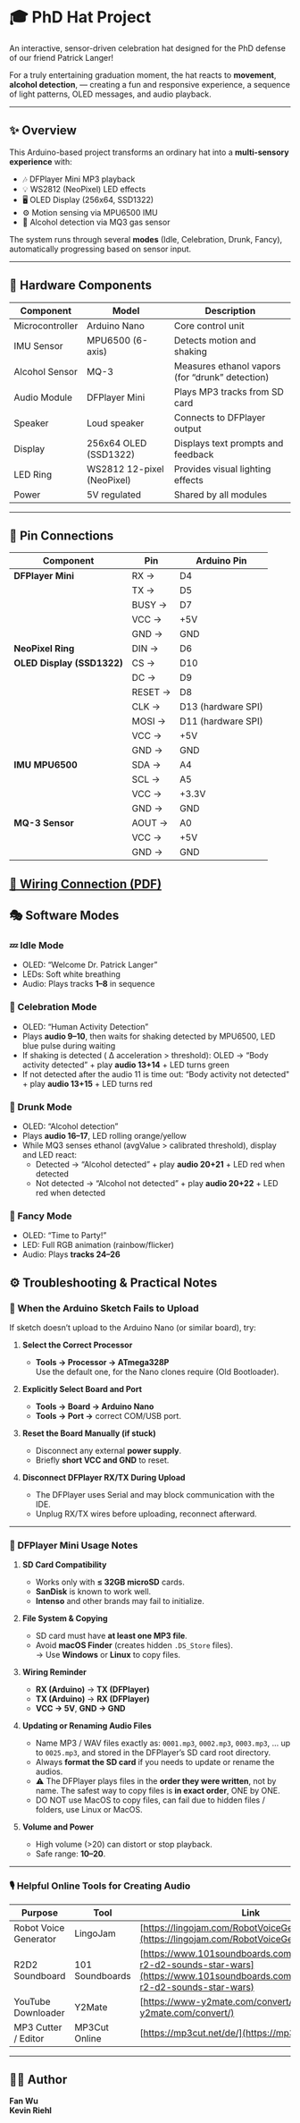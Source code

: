 # 🎓 PhD Hat Project
An interactive, sensor-driven celebration hat designed for the PhD defense of our friend Patrick Langer!

For a truly entertaining graduation moment, the hat reacts to **movement**, **alcohol detection**, — creating a fun and responsive experience, a sequence of light patterns, OLED messages, and audio playback.

---

## ✨ Overview

This Arduino-based project transforms an ordinary hat into a **multi-sensory experience** with:
- 🎶 DFPlayer Mini MP3 playback  
- 💡 WS2812 (NeoPixel) LED effects  
- 🖥️ OLED Display (256x64, SSD1322)  
- ⚙️ Motion sensing via MPU6500 IMU  
- 🍷 Alcohol detection via MQ3 gas sensor  

The system runs through several **modes** (Idle, Celebration, Drunk, Fancy), automatically progressing based on sensor input.

---

## 🧩 Hardware Components

| Component | Model | Description |
|------------|--------|-------------|
| Microcontroller | Arduino Nano | Core control unit |
| IMU Sensor | MPU6500 (6-axis) | Detects motion and shaking |
| Alcohol Sensor | MQ-3 | Measures ethanol vapors (for “drunk” detection) |
| Audio Module | DFPlayer Mini | Plays MP3 tracks from SD card |
| Speaker | Loud speaker | Connects to DFPlayer output |
| Display | 256x64 OLED (SSD1322) | Displays text prompts and feedback |
| LED Ring | WS2812 12-pixel (NeoPixel) | Provides visual lighting effects |
| Power | 5V regulated | Shared by all modules |

---

## 🔌 Pin Connections

| Component | Pin | Arduino Pin |
|------------|-----|--------------|
| **DFPlayer Mini** | RX → | D4 |
| | TX → | D5 |
| | BUSY → | D7 |
| | VCC → | +5V |
| | GND → | GND |
| **NeoPixel Ring** | DIN → | D6 |
| **OLED Display (SSD1322)** | CS → | D10 |
| | DC → | D9 |
| | RESET → | D8 |
| | CLK → | D13 (hardware SPI) |
| | MOSI → | D11 (hardware SPI) |
| | VCC → | +5V |
| | GND → | GND |
| **IMU MPU6500** | SDA → | A4 |
| | SCL → | A5 |
| | VCC → | +3.3V |
| | GND → | GND |
| **MQ-3 Sensor** | AOUT → | A0 |
| | VCC → | +5V |
| | GND → | GND |

[📄 Wiring Connection (PDF)](Wiring.pdf)
---

## 🎭 Software Modes

### 💤 Idle Mode
- OLED: “Welcome Dr. Patrick Langer”
- LEDs: Soft white breathing
- Audio: Plays tracks **1–8** in sequence

### 💃 Celebration Mode
- OLED: “Human Activity Detection”
- Plays **audio 9–10**, then waits for shaking detected by MPU6500, LED blue pulse during waiting
- If shaking is detected ( Δ acceleration > threshold): OLED → “Body activity detected” + play **audio 13+14** + LED turns green
- If not detected after the audio 11 is time out: “Body activity not detected" + play **audio 13+15** + LED turns red

### 🍷 Drunk Mode
- OLED: “Alcohol detection”
- Plays **audio 16–17**, LED rolling orange/yellow
- While MQ3 senses ethanol (avgValue > calibrated threshold), display and LED react:
  - Detected → “Alcohol detected” + play **audio 20+21** + LED red when detected
  - Not detected → “Alcohol not detected” + play **audio 20+22** + LED red when detected

### 🎉 Fancy Mode
- OLED: “Time to Party!”
- LED: Full RGB animation (rainbow/flicker)
- Audio: Plays **tracks 24–26**

## ⚙️ Troubleshooting & Practical Notes

### 🧩 When the Arduino Sketch Fails to Upload

If sketch doesn’t upload to the Arduino Nano (or similar board), try:

1. **Select the Correct Processor**  
   - **Tools → Processor → ATmega328P**  
     Use the default one, for the Nano clones require (Old Bootloader).

2. **Explicitly Select Board and Port**  
   - **Tools → Board → Arduino Nano**  
   - **Tools → Port →** correct COM/USB port.

3. **Reset the Board Manually (if stuck)**  
   - Disconnect any external **power supply**.  
   - Briefly **short VCC and GND** to reset.  

4. **Disconnect DFPlayer RX/TX During Upload**  
   - The DFPlayer uses Serial and may block communication with the IDE.  
   - Unplug RX/TX wires before uploading, reconnect afterward.

---

### 🎵 DFPlayer Mini Usage Notes
1. **SD Card Compatibility**  
   - Works only with **≤ 32GB microSD** cards.  
   - **SanDisk** is known to work well.  
   - **Intenso** and other brands may fail to initialize.

2. **File System & Copying**  
   - SD card must have **at least one MP3 file**.  
   - Avoid **macOS Finder** (creates hidden `.DS_Store` files).  
     → Use **Windows** or **Linux** to copy files.

3. **Wiring Reminder**  
   - **RX (Arduino)** → **TX (DFPlayer)**  
   - **TX (Arduino)** → **RX (DFPlayer)**  
   - **VCC → 5V**, **GND → GND**

4. **Updating or Renaming Audio Files**  
   - Name MP3 / WAV files exactly as: `0001.mp3`, `0002.mp3`, `0003.mp3`, … up to `0025.mp3`, and stored in the DFPlayer’s SD card root directory.
   - Always **format the SD card** if you needs to update or rename the audios.  
   - ⚠️ The DFPlayer plays files in the **order they were written**, not by name. The safest way to copy files is **in exact order**, ONE by ONE.  
   - DO NOT use MacOS to copy files, can fail due to hidden files / folders, use Linux or MacOS.

5. **Volume and Power**  
   - High volume (>20) can distort or stop playback.  
   - Safe range: **10–20**.

---

### 🎙️ Helpful Online Tools for Creating Audio

| Purpose | Tool | Link |
|----------|------|------|
| Robot Voice Generator | LingoJam | [https://lingojam.com/RobotVoiceGenerator](https://lingojam.com/RobotVoiceGenerator) |
| R2D2 Soundboard | 101 Soundboards | [https://www.101soundboards.com/boards/10634-r2-d2-sounds-star-wars](https://www.101soundboards.com/boards/10634-r2-d2-sounds-star-wars) |
| YouTube Downloader | Y2Mate | [https://www-y2mate.com/convert/](https://www-y2mate.com/convert/) |
| MP3 Cutter / Editor | MP3Cut Online | [https://mp3cut.net/de/](https://mp3cut.net/de/) |

---

## 👨‍🔬 Author
**Fan Wu**  
**Kevin Riehl**  
